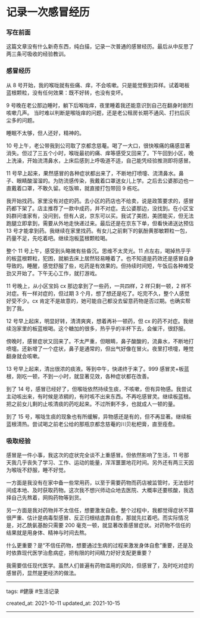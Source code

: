 # 记录一次感冒经历

### 写在前面

这篇文章没有什么新奇东西，纯白描，记录一次普通的感冒经历。最后从中反思了两三条可吸收的经验教训。

### 感冒经历

从 8 号开始，我的喉咙就有些痛、痒，不会咳嗽。只是能觉察到异样。试着喝板蓝根颗粒，没有任何效果：既不好转，也没有变坏。

9 号晚在老公那边睡时，躺下后喉咙痒，夜里睡着我还能意识到自己在翻身时剧烈咳嗽几声。
当时难以判断是喉咙痒的问题，还是老公租房长期不通风、打扫后灰尘多的问题。

睡眠不太够，但人还好，精神的。

10 号上午，老公带我到公司取了京都念慈菴。喝了一大口，很快喉痛的痛感显著消失。但过了三五个小时，喉咙最初的痛、痒等感受又回来了。下午回到小区，晚上洗澡，开始流清鼻水，上床后感到上呼吸道不适，自己能凭经验推测即将感冒。

11 号早上起来，果然感冒的各种症状都出来了，不断地打喷嚏、流清鼻水。鼻子、眼睛酸溜溜的。为防流感传染，我戴着口罩送女儿上学。之后去公婆那边也一直戴着口罩，不敢久留。吃饭嘛，就直接打包带回 9 栋吃。

我开始找药。家里没有对症的药。去小区的药店也不给卖，说是政策要求的，感冒药都下架了。店主推荐了一款中成药，并不对症。去公婆那边，没找到。在小区宝妈群问谁家有，没问到，但有人说，京东可以买。我试了美团，美团能买，但无法跑腿立即拿到，需要从外地走快递过来。最后还是在京东下单，但看快递送达预估 13 号才能拿到药。我继续在家里找药。有女儿之前剩下的氨酚黄那敏颗粒一包，药量不足，先吃着吧。继续泡板蓝根颗粒喝。

整个 11 号上午，感受到头略微有些昏沉。思维不太灵光。11 点左右，喝掉热乎乎的板蓝根颗粒，犯困，就躺去床上居然轻易睡着了。也不知道是药效还是感冒自身导致的。睡醒，感觉舒服了些，吃药是有效果的。但持续时间短，午饭后各种难受劲又开始了。下午无心工作，就打游戏。

11 号晚上，从小区宝妈 cx 那边拿到了一些药，一共四样，2 样只剩一顿，2 样不对症。有一样对症的，但过期 3 个月，想了想还是吃了。吃完不久，整个人感觉好受不少。cx 肯定不是故意的，她可能自己都没去留意药物是否过期。也确实帮到了我。

12 号早上起床，明显好转，清清爽爽，想着再补一顿药，但 cx 的药不对症。我继续泡家里的板蓝根喝。这个糖加的很多，热乎乎的半杯下去，会催汗，很舒服。

傍晚时，感冒症状又回来了。不太严重，但眼睛，鼻子酸酸的，流鼻水，不断地打喷嚏。还新增了一个症状，鼻子是通常的，但出气好像在冒火。夜里打喷嚏，睡觉翻身就会咳嗽。

13 号早上起来，清出很浓的痰液。等到中午，快递终于来了。999 感冒灵+板蓝根，刚吃一顿，不到一小时，就显著见效，各种症状都在改善。

到了 14 号，感冒已经好了，但喉咙依然持续生痰，不咳嗽，但有异物感。我尝试主动咳出来，有时候是浓稠的，有时咳不出来东西。不再吃感冒灵。继续板蓝根。把之前女儿剩的止咳清痰的药吃起来。不过所剩不多，也就成人一顿的量。

到了 15 号，喉咙生痰的现象也有所缓解，异物感还是有的，但不再显著。继续板蓝根清热。尝试喝之前老公给的那瓶京都念慈菴的川贝枇杷膏，直至痊愈。

### 吸取经验

感冒是一件小事，我这次的症状完全谈不上重感冒。但依然影响了生活，11 号那天我几乎丧失了学习、工作、运动的能量，浑浑噩噩地花时间。另外还有两三天因为喉咙不舒服，睡不好觉。

一方面是我没有在家中备一些常用药，以至于需要药物而药店被监管时，无法低时间成本地、及时获取药物。这次我不想兴师动众地去医院、大概率还要核酸，我选择自己先熬着，网购药物等到货。

另一方面是我对药物并不太信任，想要激发自愈。整个过程中，我都觉得症状不算很严重、估计是病毒型感冒、反正归根结底靠自愈，那就先扛着吧。而实际情况是，对乙酰氨基酚只需要 200 毫克一顿，就显著改善感冒症状。对药物不信任的结果就是用身体、精神与时间去熬。

什么更重要？是“不信任药物，想要通过生病的过程来激发身体自愈”重要，还是及时依靠现代医学治愈病症，把有限的时间精力好好支配更重要？

我需要信任现代医学。虽然人们普遍有药物滥用的风险，但感冒了，及时吃对症的感冒药，显然是更经济的做法。

---

tags: #健康 #生活记录

created_at: 2021-10-11
updated_at: 2021-10-15

---
